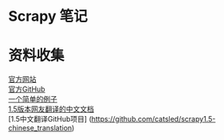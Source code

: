# Scrapy 笔记
# 资料收集
[官方网站](https://scrapy.org/)  
[官方GitHub](https://github.com/scrapy/scrapy)  
[一个简单的例子](https://github.com/scrapy/quotesbot)  
[1.5版本网友翻译的中文文档](http://www.scrapyd.cn/doc/)  
[1.5中文翻译GitHub项目]  (https://github.com/catsled/scrapy1.5-chinese_translation)  